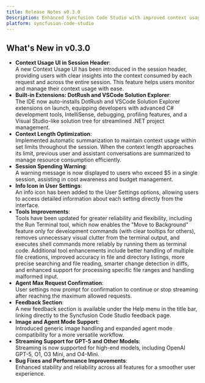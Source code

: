 ```yaml
---
title: Release Notes v0.3.0
Description: Enhanced Syncfusion Code Studio with improved context usage UI, extension management, terminal, and various new features and bug fixes.
platform: syncfusion-code-studio
---
```


## What's New in v0.3.0
- **Context Usage UI in Session Header**:  
  A new Context Usage UI has been introduced in the session header, providing users with clear insights into the context consumed by each request and across the entire session. This feature helps users monitor and manage their context usage with ease.
- **Built-in Extensions: DotRush and VSCode Solution Explorer**:  
  The IDE now auto-installs DotRush and VSCode Solution Explorer extensions on launch, equipping developers with advanced C# development tools, IntelliSense, debugging, profiling features, and a Visual Studio-like solution tree for streamlined .NET project management.
- **Context Length Optimization**:  
  Implemented automatic summarization to maintain context usage within set limits throughout the session. When the context length approaches its limit, previous user and assistant conversations are summarized to manage resource consumption efficiently.
- **Session Spending Warning**:  
  A warning message is now displayed to users who exceed $5 in a single session, assisting in cost awareness and budget management.
- **Info Icon in User Settings**:  
  An info icon has been added to the User Settings options, allowing users to access detailed information about each setting directly from the interface.
- **Tools Improvements**:  
  Tools have been updated for greater reliability and flexibility, including the Run Terminal tool, which now enables the "Move to Background" feature only for development commands (with clear tooltips for others), removes unnecessary visual clutter from the terminal output, and executes shell commands more reliably by running them as terminal code. Additional tool enhancements include better handling of multiple file creations, improved accuracy in file and directory listings, more precise searching and file reading, smarter change detection in diffs, and enhanced support for processing specific file ranges and handling malformed input.
- **Agent Max Request Confirmation**:  
  User settings now prompt for confirmation to continue or stop streaming after reaching the maximum allowed requests.
- **Feedback Section**:  
  A new feedback section is available under the Help menu in the title bar, linking directly to the Syncfusion Code Studio feedback page.
- **Image and Agent Mode Support**:  
  Introduced generic image handling and expanded agent mode compatibility for a more versatile workflow.
- **Streaming Support for GPT-5 and Other Models**:  
  Streaming is now supported for high-end models, including OpenAI GPT-5, O1, O3 Mini, and O4-Mini.
- **Bug Fixes and Performance Improvements**:  
  Enhanced stability and reliability across all features for a smoother user experience.